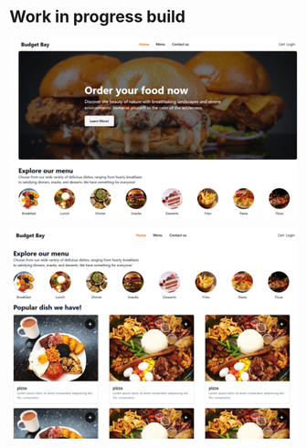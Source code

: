 # Work in progress build

![DEMO](./frontend/src/assets/demo/Screenshot%202024-12-18%20013715.png)

![DEMO](./frontend/src/assets/demo/Screenshot%202024-12-18%20013744.png)
